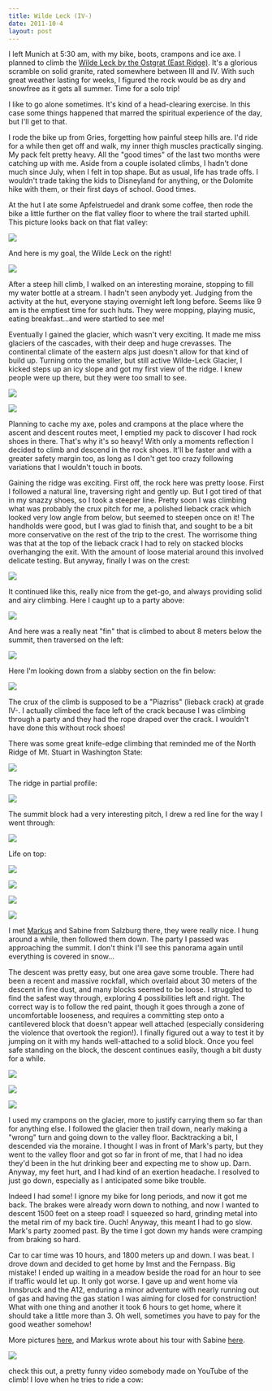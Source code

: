 ```yaml
---
title: Wilde Leck (IV-)
date: 2011-10-4
layout: post
---
```


I left Munich at 5:30 am, with my bike, boots, crampons and ice axe. I
planned to climb the [Wilde Leck by the Ostgrat (East Ridge)](http://www.bergsteigen.at/de/touren.aspx?ID=2350).
It's a glorious scramble on solid granite, rated somewhere between III
and IV. With such great weather lasting for weeks, I figured the rock would
be as dry and snowfree as it gets all summer. Time for a solo trip!
  
  
I like to go alone sometimes. It's kind of a head-clearing exercise. In
this case some things happened that marred the spiritual experience of
the day, but I'll get to that.
  
  
I rode the bike up from Gries, forgetting how painful steep hills are.
I'd ride for a while then get off and walk, my inner thigh muscles practically
singing. My pack felt pretty heavy. All the "good times" of the last two
months were catching up with me. Aside from a couple isolated climbs, I
hadn't done much since July, when I felt in top shape. But as usual, life
has trade offs. I wouldn't trade taking the kids to Disneyland for anything,
or the Dolomite hike with them, or their first days of school. Good times.
  
  
At the hut I ate some Apfelstruedel and drank some coffee, then rode the
bike a little further on the flat valley floor to where the trail started
uphill. This picture looks back on that flat valley:
  
  
[![](http://farm7.static.flickr.com/6082/6211357136_3990baaac3.jpg)](http://www.flickr.com/photos/ripsawridge/6211357136/)
  
  
And here is my goal, the Wilde Leck on the right!
  
  
[![](http://farm7.static.flickr.com/6078/6210846519_8e1e2b97c7.jpg)](http://www.flickr.com/photos/ripsawridge/6210846519/)
  
  
After a steep hill climb, I walked on an interesting moraine, stopping
to fill my water bottle at a stream. I hadn't seen anybody yet. Judging
from the activity at the hut, everyone staying overnight left long before.
Seems like 9 am is the emptiest time for such huts. They were mopping,
playing music, eating breakfast...and were startled to see me!
  
  
Eventually I gained the glacier, which wasn't very exciting. It made me
miss glaciers of the cascades, with their deep and huge crevasses. The
continental climate of the eastern alps just doesn't allow for that kind
of build up. Turning onto the smaller, but still active Wilde-Leck Glacier,
I kicked steps up an icy slope and got my first view of the ridge. I knew
people were up there, but they were too small to see.
  
  
[![](http://farm7.static.flickr.com/6228/6211358866_c027f273e0.jpg)](http://www.flickr.com/photos/ripsawridge/6211358866/)
  
[![](http://farm7.static.flickr.com/6034/6211377144_8841e84b19.jpg)](http://www.flickr.com/photos/ripsawridge/6211377144/)
  
  
Planning to cache my axe, poles and crampons at the place where the ascent
and descent routes meet, I emptied my pack to discover I had rock shoes
in there. That's why it's so heavy! With only a moments reflection I decided
to climb and descend in the rock shoes. It'll be faster and with a greater
safety margin too, as long as I don't get too crazy following variations
that I wouldn't touch in boots.
  
  
Gaining the ridge was exciting. First off, the rock here was pretty loose.
First I followed a natural line, traversing right and gently up. But I
got tired of that in my snazzy shoes, so I took a steeper line. Pretty
soon I was climbing what was probably the crux pitch for me, a polished
lieback crack which looked very low angle from below, but seemed to steepen
once on it! The handholds were good, but I was glad to finish that, and
sought to be a bit more conservative on the rest of the trip to the crest.
The worrisome thing was that at the top of the lieback crack I had to rely
on stacked blocks overhanging the exit. With the amount of loose material
around this involved delicate testing. But anyway, finally I was on the
crest:
  
  
[![](http://farm7.static.flickr.com/6076/6211359754_1e4f0193c9.jpg)](http://www.flickr.com/photos/ripsawridge/6211359754/)
  
  
It continued like this, really nice from the get-go, and always providing
solid and airy climbing. Here I caught up to a party above:
  
[![](http://farm7.static.flickr.com/6072/6210851337_b53bcfb8a4.jpg)](http://www.flickr.com/photos/ripsawridge/6210851337/)
  
  
And here was a really neat "fin" that is climbed to about 8 meters below
the summit, then traversed on the left:
  
  
[![](http://farm7.static.flickr.com/6090/6210852017_059080ec3b.jpg)](http://www.flickr.com/photos/ripsawridge/6210852017/)
  
  
Here I'm looking down from a slabby section on the fin below:
  
[![](http://farm7.static.flickr.com/6115/6211364338_657c06b009.jpg)](http://www.flickr.com/photos/ripsawridge/6211364338/)
  
  
The crux of the climb is supposed to be a "Piazriss" (lieback crack) at
grade IV-. I actually climbed the face left of the crack because I was
climbing through a party and they had the rope draped over the crack. I
wouldn't have done this without rock shoes!
  
  
There was some great knife-edge climbing that reminded me of the North
Ridge of Mt. Stuart in Washington State:
  
  
[![](http://farm7.static.flickr.com/6173/6211367964_c613f3d0d5.jpg)](http://www.flickr.com/photos/ripsawridge/6211367964/)
  
  
The ridge in partial profile:
  
  
[![](http://farm7.static.flickr.com/6169/6211368960_b592f817ee.jpg)](http://www.flickr.com/photos/ripsawridge/6211368960/)
  
  
The summit block had a very interesting pitch, I drew a red line for the
way I went through:
  
  
[![](http://farm7.static.flickr.com/6228/6211367184_85c4a069fb.jpg)](http://www.flickr.com/photos/ripsawridge/6211367184/)
  
  
Life on top:
  
[![](http://farm7.static.flickr.com/6045/6210860395_2571c3bafc.jpg)](http://www.flickr.com/photos/ripsawridge/6210860395/)
  
[![](http://farm7.static.flickr.com/6152/6210861129_ce5a3c6e31.jpg)](http://www.flickr.com/photos/ripsawridge/6210861129/)
  
[![](http://farm7.static.flickr.com/6159/6210859673_82a3d855ab.jpg)](http://www.flickr.com/photos/ripsawridge/6210859673/)
  
[![](http://farm7.static.flickr.com/6217/6211370538_c45dc485f5.jpg)](http://www.flickr.com/photos/ripsawridge/6211370538/)
  
  
I met [Markus](http://draussen-unterwegs.de/) and Sabine from
Salzburg there, they were really nice. I hung around a while, then followed
them down. The party I passed was approaching the summit. I don't think
I'll see this panorama again until everything is covered in snow...
  
  
The descent was pretty easy, but one area gave some trouble. There had
been a recent and massive rockfall, which overlaid about 30 meters of the
descent in fine dust, and many blocks seemed to be loose. I struggled to
find the safest way through, exploring 4 possibilities left and right.
The correct way is to follow the red paint, though it goes through a zone
of uncomfortable looseness, and requires a committing step onto a cantilevered
block that doesn't appear well attached (especially considering the violence
that overtook the region!). I finally figured out a way to test it by jumping
on it with my hands well-attached to a solid block. Once you feel safe
standing on the block, the descent continues easily, though a bit dusty
for a while.
  
  
[![](http://farm7.static.flickr.com/6228/6210863081_fc90476c96.jpg)](http://www.flickr.com/photos/ripsawridge/6210863081/)
  
[![](http://farm7.static.flickr.com/6155/6211376454_8c1cffde3d.jpg)](http://www.flickr.com/photos/ripsawridge/6211376454/)
  
[![](http://farm7.static.flickr.com/6047/6211377912_27b8a6398c.jpg)](http://www.flickr.com/photos/ripsawridge/6211377912/)
  
  
I used my crampons on the glacier, more to justify carrying them so far
than for anything else. I followed the glacier then trail down, nearly
making a "wrong" turn and going down to the valley floor. Backtracking
a bit, I descended via the moraine. I thought I was in front of Mark's
party, but they went to the valley floor and got so far in front of me,
that I had no idea they'd been in the hut drinking beer and expecting me
to show up. Darn. Anyway, my feet hurt, and I had kind of an exertion headache.
I resolved to just go down, especially as I anticipated some bike trouble.
  
  
Indeed I had some! I ignore my bike for long periods, and now it got me
back. The brakes were already worn down to nothing, and now I wanted to
descent 1500 feet on a steep road! I squeezed so hard, grinding metal into
the metal rim of my back tire. Ouch! Anyway, this meant I had to go slow.
Mark's party zoomed past. By the time I got down my hands were cramping
from braking so hard.
  
  
Car to car time was 10 hours, and 1800 meters up and down. I was beat.
I drove down and decided to get home by Imst and the Fernpass. Big mistake!
I ended up waiting in a meadow beside the road for an hour to see if traffic
would let up. It only got worse. I gave up and went home via Innsbruck
and the A12, enduring a minor adventure with nearly running out of gas
and having the gas station I was aiming for closed for construction! What
with one thing and another it took 6 hours to get home, where it should
take a little more than 3\. Oh well, sometimes you have to pay for the good
weather somehow!
  
  
More pictures [here](http://www.flickr.com/photos/ripsawridge/sets/72157627692562739/),
and Markus wrote about his tour with Sabine [here](http://www.draussen-unterwegs.de/Tourenblog/2011/Wildeleck/html/01.htm).
  
  
  
  
[![](http://farm7.static.flickr.com/6164/6210867479_6d5d74515f.jpg) ](http://www.flickr.com/photos/ripsawridge/6210867479/)
  
  
check this out, a pretty funny video somebody made on YouTube of the climb!
I love when he tries to ride a cow:
